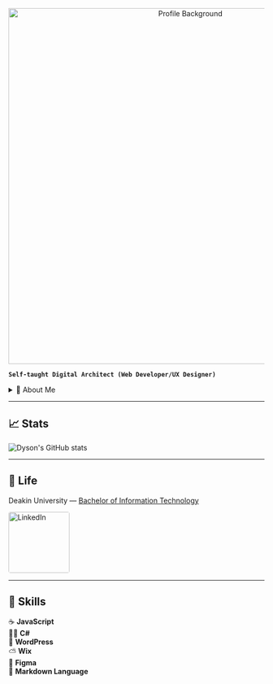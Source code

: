 <p align="center">  
    <img src="https://media.licdn.com/dms/image/v2/D5616AQF26A7XM8cqjA/profile-displaybackgroundimage-shrink_350_1400/profile-displaybackgroundimage-shrink_350_1400/0/1731992048793?e=1749686400&v=beta&t=SJij4PYtpdNNo35FHcI-DzmvYIdi5u-7fN-15A_lTZQ" alt="Profile Background" width="700"/>  
</p>

**`Self-taught Digital Architect (Web Developer/UX Designer)`**

<details>
  <summary> 🎈 About Me</summary>
  I am a passionate and driven developer and designer, dedicated to leaving my mark on the digital landscape by building meaningful projects step by step. My work is rooted in a commitment to quality and creativity, as I take every project from concept to completion. Each line of code I write is purposefully crafted to solve real-world problems and bring innovative ideas to life.  

  My approach begins with meticulous planning and thoughtful design, ensuring that each project has a strong foundation. From there, I move into the development phase, where I focus on translating ideas into functional, user-friendly applications. With a blend of technical skill and creative insight, I’m constantly striving to enhance user experiences and contribute solutions that make a tangible difference.  
</details>

---

## 📈 Stats  
![Dyson's GitHub stats](https://github-readme-stats.vercel.app/api?username=Trooper024&show_icons=true&theme=radical)  

---

## 🌿 Life  
Deakin University — [Bachelor of Information Technology](https://www.deakin.edu.au/course/bachelor-information-technology)  

<a href="https://www.linkedin.com/in/dyson-yong-shen-tan/" target="_blank">  
    <img src="https://logos-world.net/wp-content/uploads/2020/04/Linkedin-Logo.png" alt="LinkedIn" width="120" style="border-radius: 4px;"/>  
</a>  

---

## 💫 Skills  
☕ **JavaScript**  
🧑‍💻 **C#**  
📝 **WordPress**  
⛅ **Wix**  
📔 **Figma**  
📎 **Markdown Language**
